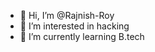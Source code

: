 - 👋 Hi, I’m @Rajnish-Roy
- 👀 I’m interested in hacking 
- 🌱 I’m currently learning B.tech

<!---
Rajnish-Roy/Rajnish-Roy is a ✨ special ✨ repository because its `README.md` (this file) appears on your GitHub profile.
You can click the Preview link to take a look at your changes.
--->
